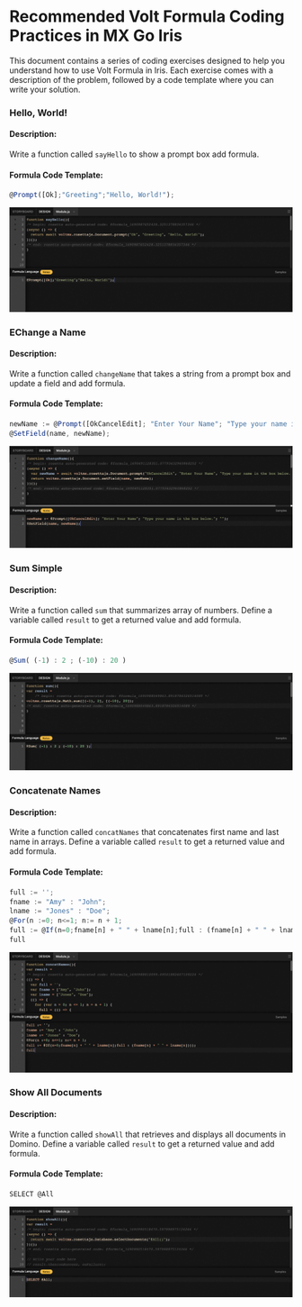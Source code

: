 # Recommended Volt Formula Coding Practices in MX Go Iris

This document contains a series of coding exercises designed to help you understand how to use Volt Formula in Iris. Each exercise comes with a description of the problem, followed by a code template where you can write your solution.

### Hello, World!
#### Description:
Write a function called `sayHello` to show a prompt box add formula.

#### Formula Code Template:
```js
@Prompt([Ok];"Greeting";"Hello, World!");
```
![](../assets/images/vfhelloworld.png)


### EChange a Name
#### Description:
Write a function called `changeName` that takes a string from a prompt box and update a field and add formula.

#### Formula Code Template:
```js
newName := @Prompt([OkCancelEdit]; "Enter Your Name"; "Type your name in the box below."; "");
@SetField(name, newName);
```
![](../assets/images/vfchangename.png)


### Sum Simple
#### Description:
Write a function called `sum` that summarizes array of numbers. Define a variable called `result` to get a returned value and add formula.

#### Formula Code Template:
```js
@Sum( (-1) : 2 ; (-10) : 20 )
```
![](../assets/images/vfsumsimple.png)


### Concatenate Names
#### Description:
Write a function called `concatNames` that concatenates first name and last name in arrays. Define a variable called `result` to get a returned value and add formula.

#### Formula Code Template:
```js
full := '';
fname := "Amy" : "John";
lname := "Jones" : "Doe";
@For(n :=0; n<=1; n:= n + 1;
full := @If(n=0;fname[n] + " " + lname[n];full : (fname[n] + " " + lname[n])));
full
```
![](../assets/images/vfconcatnames.png)


### Show All Documents
#### Description:
Write a function called `showAll` that retrieves and displays all documents in Domino. Define a variable called `result` to get a returned value and add formula.

#### Formula Code Template:
```js
SELECT @All
```
![](../assets/images/vfshowall.png)

